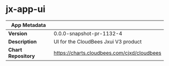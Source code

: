 # jx-app-ui

|App Metadata||
|---|---|
| **Version** | 0.0.0-snapshot-pr-1132-4 |
| **Description** | UI for the CloudBees Jxui V3 product |
| **Chart Repository** | https://charts.cloudbees.com/cjxd/cloudbees |

